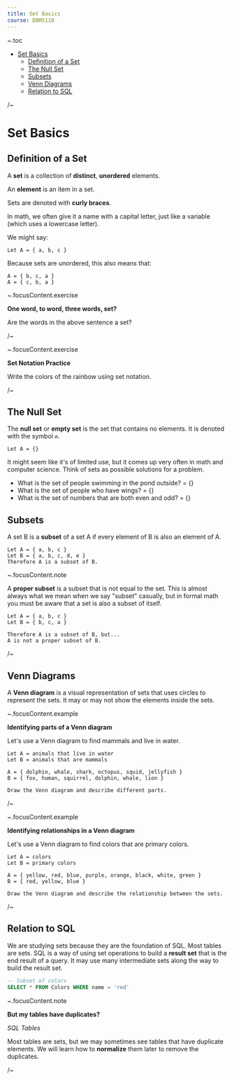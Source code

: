 ```yaml
---
title: Set Basics
course: DBMS110
---
```


~.toc

- [Set Basics](#set-basics)
  - [Definition of a Set](#definition-of-a-set)
  - [The Null Set](#the-null-set)
  - [Subsets](#subsets)
  - [Venn Diagrams](#venn-diagrams)
  - [Relation to SQL](#relation-to-sql)

/~

# Set Basics

## Definition of a Set

A **set** is a collection of **distinct**, **unordered** elements.

An **element** is an item in a set.

Sets are denoted with **curly braces**.

In math, we often give it a name with a capital letter, just like a variable (which uses a lowercase letter).

We might say:

```
Let A = { a, b, c }
```

Because sets are unordered, this also means that:

```
A = { b, c, a }
A = { c, b, a }
```

~.focusContent.exercise

**One word, to word, three words, set?**

Are the words in the above sentence a set?

/~

~.focusContent.exercise

**Set Notation Practice**

Write the colors of the rainbow using set notation.

/~

## The Null Set

The **null set** or **empty set** is the set that contains no elements. It is denoted with the symbol `∅`.

```
Let A = {}
```

It might seem like it's of limited use, but it comes up very often in math and computer science. Think of sets as possible solutions for a problem.

- What is the set of people swimming in the pond outside? = {}
- What is the set of people who have wings? = {}
- What is the set of numbers that are both even and odd? = {}

## Subsets

A set B is a **subset** of a set A if every element of B is also an element of A.

```
Let A = { a, b, c }
Let B = { a, b, c, d, e }
Therefore A is a subset of B.
```

~.focusContent.note

A **proper subset** is a subset that is not equal to the set. This is almost always what we mean when we say "subset" casually, but in formal math you must be aware that a set is also a subset of itself.

```
Let A = { a, b, c }
Let B = { b, c, a }

Therefore A is a subset of B, but...
A is not a proper subset of B.
```

/~

## Venn Diagrams

A **Venn diagram** is a visual representation of sets that uses circles to represent the sets. It may or may not show the elements inside the sets.

~.focusContent.example

**Identifying parts of a Venn diagram**

Let's use a Venn diagram to find mammals and live in water.

```
Let A = animals that live in water
Let B = animals that are mammals

A = { dolphin, whale, shark, octopus, squid, jellyfish }
B = { fox, human, squirrel, dolphin, whale, lion }

Draw the Venn diagram and describe different parts.
```

/~

~.focusContent.example

**Identifying relationships in a Venn diagram**

Let's use a Venn diagram to find colors that are primary colors.

```
Let A = colors
Let B = primary colors

A = { yellow, red, blue, purple, orange, black, white, green }
B = { red, yellow, blue }

Draw the Venn diagram and describe the relationship between the sets.
```

/~

## Relation to SQL

We are studying sets because they are the foundation of SQL. Most tables are sets. SQL is a way of using set operations to build a **result set** that is the end result of a query. It may use many intermediate sets along the way to build the result set.

```sql
-- Subset of colors
SELECT * FROM Colors WHERE name = 'red'
```

~.focusContent.note

**But my tables have duplicates?**

_SQL Tables_

Most tables are sets, but we may sometimes see tables that have duplicate elements. We will learn how to **normalize** them later to remove the duplicates.

/~
